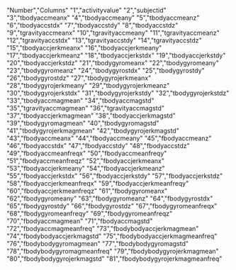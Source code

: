 "Number","Columns"
"1","activityvalue"
"2","subjectid"
"3","tbodyaccmeanx"
"4","tbodyaccmeany"
"5","tbodyaccmeanz"
"6","tbodyaccstdx"
"7","tbodyaccstdy"
"8","tbodyaccstdz"
"9","tgravityaccmeanx"
"10","tgravityaccmeany"
"11","tgravityaccmeanz"
"12","tgravityaccstdx"
"13","tgravityaccstdy"
"14","tgravityaccstdz"
"15","tbodyaccjerkmeanx"
"16","tbodyaccjerkmeany"
"17","tbodyaccjerkmeanz"
"18","tbodyaccjerkstdx"
"19","tbodyaccjerkstdy"
"20","tbodyaccjerkstdz"
"21","tbodygyromeanx"
"22","tbodygyromeany"
"23","tbodygyromeanz"
"24","tbodygyrostdx"
"25","tbodygyrostdy"
"26","tbodygyrostdz"
"27","tbodygyrojerkmeanx"
"28","tbodygyrojerkmeany"
"29","tbodygyrojerkmeanz"
"30","tbodygyrojerkstdx"
"31","tbodygyrojerkstdy"
"32","tbodygyrojerkstdz"
"33","tbodyaccmagmean"
"34","tbodyaccmagstd"
"35","tgravityaccmagmean"
"36","tgravityaccmagstd"
"37","tbodyaccjerkmagmean"
"38","tbodyaccjerkmagstd"
"39","tbodygyromagmean"
"40","tbodygyromagstd"
"41","tbodygyrojerkmagmean"
"42","tbodygyrojerkmagstd"
"43","fbodyaccmeanx"
"44","fbodyaccmeany"
"45","fbodyaccmeanz"
"46","fbodyaccstdx"
"47","fbodyaccstdy"
"48","fbodyaccstdz"
"49","fbodyaccmeanfreqx"
"50","fbodyaccmeanfreqy"
"51","fbodyaccmeanfreqz"
"52","fbodyaccjerkmeanx"
"53","fbodyaccjerkmeany"
"54","fbodyaccjerkmeanz"
"55","fbodyaccjerkstdx"
"56","fbodyaccjerkstdy"
"57","fbodyaccjerkstdz"
"58","fbodyaccjerkmeanfreqx"
"59","fbodyaccjerkmeanfreqy"
"60","fbodyaccjerkmeanfreqz"
"61","fbodygyromeanx"
"62","fbodygyromeany"
"63","fbodygyromeanz"
"64","fbodygyrostdx"
"65","fbodygyrostdy"
"66","fbodygyrostdz"
"67","fbodygyromeanfreqx"
"68","fbodygyromeanfreqy"
"69","fbodygyromeanfreqz"
"70","fbodyaccmagmean"
"71","fbodyaccmagstd"
"72","fbodyaccmagmeanfreq"
"73","fbodybodyaccjerkmagmean"
"74","fbodybodyaccjerkmagstd"
"75","fbodybodyaccjerkmagmeanfreq"
"76","fbodybodygyromagmean"
"77","fbodybodygyromagstd"
"78","fbodybodygyromagmeanfreq"
"79","fbodybodygyrojerkmagmean"
"80","fbodybodygyrojerkmagstd"
"81","fbodybodygyrojerkmagmeanfreq"
